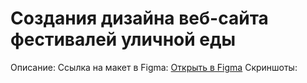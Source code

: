 # Создания дизайна веб-сайта фестивалей уличной еды
Описание:
Ссылка на макет в Figma: [Открыть в Figma](https://www.figma.com/design/R0YI7VVeclQTquqY6f75H1/Untitled?node-id=0-1&p=f&t=wGptOSa2A8P0VX5B-0)
Скриншоты:
